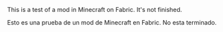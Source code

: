 This is a test of a mod in Minecraft on Fabric. It's not finished.

Esto es una prueba de un mod de Minecraft en Fabric. No esta terminado.
